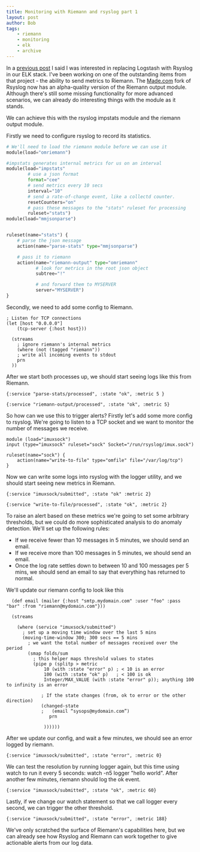 ```yaml
---
title: Monitoring with Riemann and rsyslog part 1
layout: post
author: Bob
tags:
    - riemann
    - monitoring
    - elk
    - archive
---
```


In a [previous post](./2016-11-24-rek-it.md) I said I was interested in replacing
Logstash with Rsyslog in our ELK stack. I've been working on one of the outstanding
items from that project - the ability to send metrics to Riemann. The
[Made.com](https://github.com/madedotcom/rsyslog/tree/omriemann) fork of Rsyslog now has
an alpha-quality version of the Riemann output module. Although there's still some
missing functionality for more advanced scenarios, we can already do interesting things
with the module as it stands.

We can achieve this with the rsyslog impstats module and the riemann output module.

Firstly we need to configure rsyslog to record its statistics.

```python
# We'll need to load the riemann module before we can use it
module(load="omriemann")

#impstats generates internal metrics for us on an interval
module(load="impstats"
        # use a json format
        format="cee"
        # send metrics every 10 secs
        interval="10"
        # send a rate-of-change event, like a collectd counter.
        resetCounters="on"
        # pass these messages to the "stats" ruleset for processing
        ruleset="stats")
module(load="mmjsonparse")


ruleset(name="stats") {
    # parse the json message
    action(name="parse-stats" type="mmjsonparse")

    # pass it to riemann
    action(name="riemann-output" type="omriemann"
           # look for metrics in the root json object
           subtree="!"

           # and forward them to MYSERVER
           server="MYSERVER")
}
```

Secondly, we need to add some config to Riemann.

```
; Listen for TCP connections
(let [host "0.0.0.0"]
    (tcp-server {:host host}))

  (streams
    ; ignore riemann's internal metrics
    (where (not (tagged "riemann"))
    ; write all incoming events to stdout
    prn
  ))
```

After we start both processes up, we should start seeing logs like this from Riemann.

```
{:service "parse-stats/processed", :state "ok", :metric 5 }

{:service "riemann-output/processed", :state "ok", :metric 5}
```

So how can we use this to trigger alerts? Firstly let's add some more config to rsyslog.
We're going to listen to a TCP socket and we want to monitor the number of messages we
receive.

```
module (load="imuxsock")
input (type="imuxsock" ruleset="sock" Socket="/run/rsyslog/imux.sock")

ruleset(name="sock") {
    action(name="write-to-file" type="omfile" file="/var/log/tcp")
}
```

Now we can write some logs into rsyslog with the logger utility, and we should start
seeing new metrics in Riemann.

```
{:service "imuxsock/submitted", :state "ok" :metric 2}

{:service "write-to-file/processed", :state "ok", :metric 2}
```

To raise an alert based on these metrics we're going to set some arbitrary thresholds,
but we could do more sophisticated analysis to do anomaly detection. We'll set up the
following rules:

-   If we receive fewer than 10 messages in 5 minutes, we should send an email.
-   If we receive more than 100 messages in 5 minutes, we should send an email.
-   Once the log rate settles down to between 10 and 100 messages per 5 mins, we should
    send an email to say that everything has returned to normal.

We'll update our riemann config to look like this

```
  (def email (mailer {:host "smtp.mydomain.com" :user "foo" :pass "bar" :from "riemann@mydomain.com"}))

  (streams

    (where (service "imuxsock/submitted")
      ; set up a moving time window over the last 5 mins
      (moving-time-window 300; 300 secs == 5 mins
        ; we want the total number of messages received over the period
        (smap folds/sum
          ; this helper maps threshold values to states
          (pipe p (splitp > metric
              10 (with :state "error" p) ; < 10 is an error
              100 (with :state "ok" p)   ; < 100 is ok
              Integer/MAX_VALUE (with :state "error" p)); anything 100 to infinity is an error

             ; If the state changes (from, ok to error or the other direction)
             (changed-state
             ;   (email “sysops@mydomain.com”)
                prn

              ))))))

```

After we update our config, and wait a few minutes, we should see an error logged by
riemann.

```
{:service "imuxsock/submitted", :state "error", :metric 0}
```

We can test the resolution by running logger again, but this time using watch to run it
every 5 seconds: watch -n5 logger "hello world". After another few minutes, riemann
should log the ok event.

```
{:service "imuxsock/submitted", :state "ok", :metric 60}
```

Lastly, if we change our watch statement so that we call logger every second, we can
trigger the other threshold.

```
{:service "imuxsock/submitted", :state "error", :metric 188}
```

We've only scratched the surface of Riemann's capabilities here, but we can already see
how Rsyslog and Riemann can work together to give actionable alerts from our log data.
